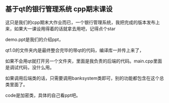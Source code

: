 
## 基于qt的银行管理系统 cpp期末课设

这只是我们的cpp期末大作业而已，一个银行管理系统，我把完成的版本发布上来，如果大一课设用得着的话就拿去用吧，记得点个star

demo.ppt是我们的介绍ppt，

qt1.0的文件夹内是最终整合完毕的带qt的代码，编译库一并传上来了，

如果不会用qt就打开另一个文件夹，里面是我负责的后端的代码。main.cpp里面是调试代码，没什么用。

如果调用后端类的话，只需要调用banksystem类即可，别的功能都包含在这个总类里面了。

code是加密类，具体的自己看ppt吧。
